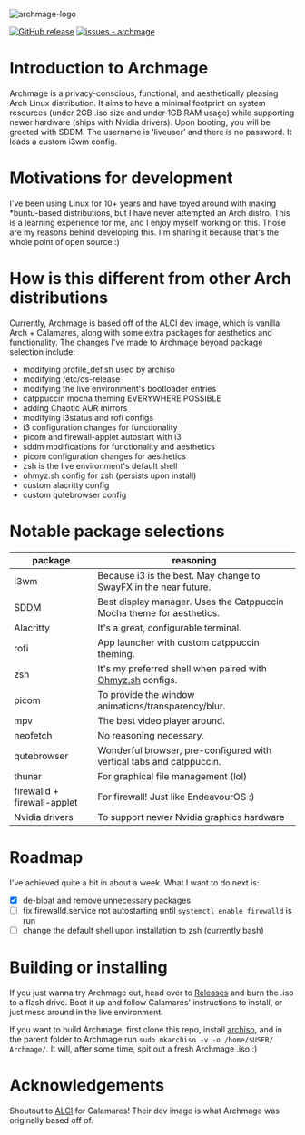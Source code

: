 ![archmage-logo](https://github.com/averyfunnygirl/Archmage/assets/116482803/028454e5-948e-4d4b-b50d-a1c146449071)

[![GitHub release](https://img.shields.io/github/release/averyfunnygirl/archmage?include_prereleases=&sort=semver&color=blue)](https://github.com/averyfunnygirl/archmage/releases/) 
[![issues - archmage](https://img.shields.io/github/issues/averyfunnygirl/archmage)](https://github.com/averyfunnygirl/archmage/issues) 

# Introduction to Archmage
Archmage is a privacy-conscious, functional, and aesthetically pleasing Arch Linux distribution. It aims to have a minimal footprint on system resources (under 2GB .iso size and under 1GB RAM usage) while supporting newer hardware (ships with Nvidia drivers). Upon booting, you will be greeted with SDDM. The username is 'liveuser' and there is no password. It loads a custom i3wm config.

# Motivations for development
I've been using Linux for 10+ years and have toyed around with making *buntu-based distributions, but I have never attempted an Arch distro. This is a learning experience for me, and I enjoy myself working on this. Those are my reasons behind developing this. I'm sharing it because that's the whole point of open source :)

# How is this different from other Arch distributions
Currently, Archmage is based off of the ALCI dev image, which is vanilla Arch + Calamares, along with some extra packages for aesthetics and functionality. The changes I've made to Archmage beyond package selection include:

- modifying profile_def.sh used by archiso
- modifying /etc/os-release
- modifying the live environment's bootloader entries
- catppuccin mocha theming EVERYWHERE POSSIBLE
- adding Chaotic AUR mirrors
- modifying i3status and rofi configs
- i3 configuration changes for functionality
- picom and firewall-applet autostart with i3
- sddm modifications for functionality and aesthetics
- picom configuration changes for aesthetics
- zsh is the live environment's default shell
- ohmyz.sh config for zsh (persists upon install)
- custom alacritty config
- custom qutebrowser config

# Notable package selections

|package|reasoning|
|---|---|
|i3wm   |Because i3 is the best. May change to SwayFX in the near future.  |
|SDDM|Best display manager. Uses the Catppuccin Mocha theme for aesthetics.|
|Alacritty   |It's a great, configurable terminal.   |
|rofi   |App launcher with custom catppuccin theming.|
|zsh   |It's my preferred shell when paired with [Ohmyz.sh](https://ohmyz.sh) configs.|
|picom   |To provide the window animations/transparency/blur.|
|mpv|The best video player around.|
|neofetch|No reasoning necessary.|
|qutebrowser|Wonderful browser, pre-configured with vertical tabs and catppuccin.|
|thunar|For graphical file management (lol)|
|firewalld + firewall-applet|For firewall! Just like EndeavourOS :)|
|Nvidia drivers|To support newer Nvidia graphics hardware|

# Roadmap
I've achieved quite a bit in about a week. What I want to do next is:

- [x] de-bloat and remove unnecessary packages
- [ ] fix firewalld.service not autostarting until ```systemctl enable firewalld``` is run
- [ ] change the default shell upon installation to zsh (currently bash)

# Building or installing
If you just wanna try Archmage out, head over to [Releases](https://github.com/averyfunnygirl/Archmage/releases) and burn the .iso to a flash drive. Boot it up and follow Calamares' instructions to install, or just mess around in the live environment. 

If you want to build Archmage, first clone this repo, install [archiso](https://wiki.archlinux.org/title/archiso), and in the parent folder to Archmage run ```sudo mkarchiso -v -o /home/$USER/ Archmage/```. It will, after some time, spit out a fresh Archmage .iso :)

# Acknowledgements
Shoutout to [ALCI](https://alci.online/) for Calamares! Their dev image is what Archmage was originally based off of.
